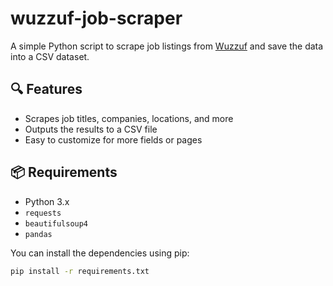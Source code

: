 # wuzzuf-job-scraper

A simple Python script to scrape job listings from [Wuzzuf](https://wuzzuf.net) and save the data into a CSV dataset.

## 🔍 Features

- Scrapes job titles, companies, locations, and more
- Outputs the results to a CSV file
- Easy to customize for more fields or pages

## 📦 Requirements

- Python 3.x
- `requests`
- `beautifulsoup4`
- `pandas`

You can install the dependencies using pip:

```bash
pip install -r requirements.txt
